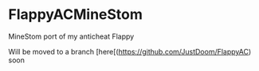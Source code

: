 # FlappyACMineStom
MineStom port of my anticheat Flappy

Will be moved to a branch [here[(https://github.com/JustDoom/FlappyAC) soon
